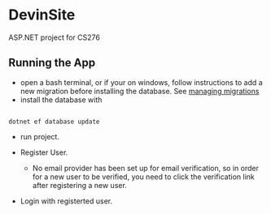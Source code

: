 # DevinSite
ASP.NET project for CS276

## Running the App
- open a bash terminal, or if your on windows, follow instructions to add a new migration before installing the database. See [managing migrations](https://learn.microsoft.com/en-us/ef/core/managing-schemas/migrations/managing?tabs=dotnet-core-cli)
- install the database with 

```bsh

dotnet ef database update
```

- run project.
- Register User.
  - No email provider has been set up for email verification, 
    so in order for a new user to be verified, 
    you need to click the verification link after registering a new user.
    
- Login with registerted user.
